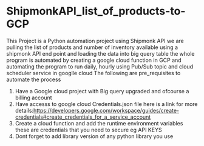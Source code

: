 # ShipmonkAPI_list_of_products-to-GCP
This Project is a Python automation project  using Shipmonk API
we are pulling the list of products and number of inventory available using a shipmonk API end point and loading the data into big query table
the whole program is automated by creating a google cloud function in GCP and automating the program to run daily, hourly using Pub/Sub topic and  cloud scheduler service in googlle cloud
The following are pre_requisites to  automate the process
  1. Have a Google cloud project with Big query upgraded and ofcourse a billing account
  2. Have accesss to google cloud  Credentials.json file here is a link for more details:https://developers.google.com/workspace/guides/create-credentials#create_credentials_for_a_service_account
  3. Create a cloud function and add the runtime environment variables these are credentials that you need to secure eg API KEYS
  4. Dont forget to add library version of any python library you use
